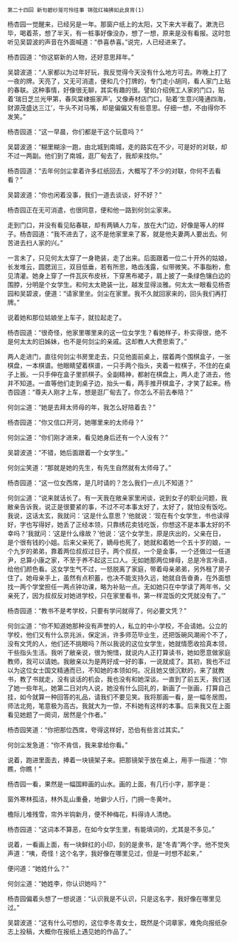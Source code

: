     第二十四回 新句碧纱笼可怜往事 锦弦红袖拂如此良宵(1) 

   杨杏园一觉醒来，已经另是一年。那窗户纸上的太阳，又下来大半截了。漱洗已毕，喝着茶，想了半天，有一桩事好像没办，想了一想，原来是没有看报。这时忽听见吴碧波的声音在外面喊道：“恭喜恭喜。”说完，人已经进来了。

   杨杏园道：“你这崭新的人物，还好意思拜年。”

   吴碧波道：“人家都以为过年好玩，我反觉得今天没有什么地方可去。昨晚上打了一夜的牌。天亮了，又无可消遣，便和几个打牌的，专门走小胡同，看人家门上贴的春联。这种事情，好像很无聊，其实有趣的很。譬如介绍佣工人家的门口，贴着‘瑞日芝兰光甲第，春风棠棣振家声’。又像寿材店门口，贴着‘生意兴隆通四海，财源茂盛达三江’，牛头不对马嘴，却是偏偏又有些意思。仔细一想，不由得你不发笑。”

   杨杏园道：“这一早晨，你们都是干这个玩意吗？”

   吴碧波道：“糊里糊涂一跑，由北城到南城，走的路实在不少，可是好的对联，却不过一两副。他们到了南城，逛厂甸去了，我却来找你。”

   杨杏园道：“去年何剑尘拿着许多红纸回去，大概写了不少的对联，你何不去看看？”

   吴碧波道：“你也闲着没事，我们一道去谈谈，好不好？”

   杨杏园正在无可消遣，也很同意，便和他一路到何剑尘家来。

   走到门口，并没有看见贴春联，却有两辆人力车，放在大门边，好像是等人的样子。杨杏园道：“我不进去了，这不是他家里来了客，就是他夫妻两人要出去。何苦进去扫人家的兴。”

   一言未了，只见何太太穿了一身艳装，走了出来。后面跟着一位二十开外的姑娘，长发堆云，圆腮润三，双目低垂，若有所思，皓齿浅露，似带微笑。不事脂粉，愈见清灌。她身上穿了一件瓦灰布皮袄，下穿黑布裙子，肩上披了一条绿色镶白边的围脖，分明是个女学生。和何太太艳装一比，越发显得淡雅。何太太一眼看见杨杏园和吴碧波，便道：“请家里坐。剑尘在家里。我不久就回家来的，回头我们再打牌。”

   说着她和那位姑娘坐上车子，就拉起走了。

   杨杏园道：“很奇怪，他家里哪里来的这一位女学生？看她样子，朴实得很，绝不是何太太的旧姊妹，也不是何剑尘的亲戚。这却教人大费思索了。”

   两人走进门，直往何剑尘书房里走去，只见他面前桌上，摆着两个围棋盒子，一张棋盘，一本棋谱。他眼睛望着棋谱，一只手两个指头，夹着一粒棋子，不住的在桌子上扳。一只手伸在盒子里抓棋子。全副精神，都射在棋盘上，两人走了进去，他并不知道。一直等他们走到桌子边，抬头一看，两手推开棋盒子，才笑了起来。杨杏园道：“尊夫人刚才上车，想是逛厂甸去了。你怎么不前去奉陪？”

   何剑尘道：“她是去拜太师母的年，我怎么好陪着去？”

   杨杏园道：“你又信口开河，她哪里来的太师母？”

   何剑尘道：“你们刚才进来，看见她身后还有一个人没有？”

   吴碧波道：“不错，她后面跟着一个女学生。”

   何剑尘笑道：“那就是她的先生，有先生自然就有太师母了。”

   杨杏园道：“这一位女西席，是几时请的？怎么我们一点儿不知道？”

   何剑尘道：“说来就话长了。有一天我在敞亲家里闲谈，说到女子的职业问题，我敝亲告诉我，说正是很要紧的事，不过不可本事太好了，太好了，就怕没有饭吃。我说，这话太玄，我就问：‘这是什么意思？’他就说：‘现在有个女学生，书也读得好，字也写得好，她丢了正经本领，只靠绣花卖钱吃饭，你想这不是本事太好的不幸吗？’我就问：‘这是什么缘故？’他说：‘这个女学生，原是庆出的，父亲在日，是个很有钱的小姐。后来父亲死了，嫡母也死了，她就和着她一个五十岁的娘，一个九岁的弟弟，靠着两位叔叔过日子。两个叔叔，一个是金事，一个还做过一任道尹，总算小康之家，不至于养不起这三口人。无如她那两位婶母，总是冷言冷语，给他们颜色看。这女学生气不过，一怒脱离了家庭，带着母亲弟弟，另外租了房子住了。她母亲手上，虽然有点积蓄，也决不能支持久远，她就自告奋勇，在外面想找一两个学堂担任一两点钟功课，略为补贴一点。无如她只在中学读了两年书，父亲死了，因为叔叔反对她进学校，只在家里看书，第一样混饭的文凭就没有了。’”

   杨杏园道：“教书不是考学校，只要有学问就得了，何必要文凭？”

   何剑尘道：“你不知道她那种没有声誉的人，私立的中小学校，不会请她。公立的学校，他们又有什么京兆派，保定派，许多师范毕业生，还把饭碗风潮闹个不了，没有文凭的人，他们还不挑眼吗？所以我说的这位女学生，她就情愿收拾真本领，干些指头生活。我听了敝亲说，很为惋惜，就说内人正打算读书，她如愿意做家庭教师，我可以请她。我敝亲以为是两好成一好的事，一说就成了。其初，我也不过以为这位女士国文精通而已，不知她的本领如何。况且她又很沉默的，来了就教书，教了书就走，没有谈话的机会，我也没有和她深谈。一直到了前五天，我们送了她一些年礼，她第二日对内人说，她没有什么回礼的，新画了一张画，打算自己挂，如今就算一种回答的礼品，请我们不要见笑。我将那画一看，是一幅冬居图，师法北苑，笔意极为高古。我就大为一惊，不料她有这样的本事。后来我又在上面看见她题了一阕词，居然是个作者。”

   杨杏园笑道：“你把那位西席，夸得这样好，恐伯有些言过其实。”

   何剑尘发急道：“你不肯信，我来拿给你看。”

   说着，跑进里面去，捧着一块镜架子来。把那镜架于放在桌上，用手一指道：“你瞧，你瞧！”

   杨杏园一看，果然是一幅国粹画的山水。画的上面，有几行小字，那字是：

   窗外寒林孤洁，林外乱山重叠，地僻少人行，门拥一冬黄叶。

   檐际儿堆残雪，帘外半钩新月，便不种梅花，料得诗人清绝。

   杨杏园道：“这词本不算恶，在如今女学生里，有能填词的，尤其是不多见。”

   说着，一看画上面，有一块鲜红的小印，刻的是隶书，是“冬青”两个字。他不觉失声道：“咦，奇怪！这个名字，我好像在哪里见过，但是一时想不起来，”

   便问道：“她姓什么？”

   何剑尘道：“她姓李，你认识她吗？”

   杨杏园偏着头想了一想说道：“认识我是不认识，只是这名字，我好像在哪里见过。”

   吴碧波道：“这有什么可想的，这位李冬青女士，既然是个词章家，难免向报纸杂志上投稿，大概你在报纸上遇见她的作品了。”

